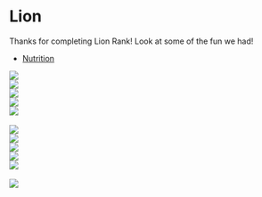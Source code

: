 # Lion

Thanks for completing Lion Rank! Look at some of the fun we had!

* [Nutrition](https://1drv.ms/w/s!Amnwl-PZ2kHpkfRmuAW7zfvyYjc7ug?e=bbnC3V)

<div class="grid">
    <div class="pill-parent">
        <img src="/img/loops/lion/95_100.png" />
    </div>
    <div class="pill-parent">
        <img src="/img/loops/lion/89_100.png" />
    </div>
    <div class="pill-parent">
        <img src="/img/loops/lion/90_100.png" />
    </div>
    <div class="pill-parent">
        <img src="/img/loops/lion/86_100.png" />
    </div>
    <div class="pill-parent">
        <img src="/img/loops/lion/88_100.png" />
    </div>
</div>
<br />

<div class="grid">
    <div class="pill-parent">
        <img src="/img/loops/lion/91_100.png" />
    </div>
    <div class="pill-parent">
        <img src="/img/loops/lion/96_100.png" />
    </div>
    <div class="pill-parent">
        <img src="/img/loops/lion/85_100.png" />
    </div>
    <div class="pill-parent">
        <img src="/img/loops/lion/87_100.png" />
    </div>
    <div class="pill-parent">
        <img src="/img/loops/lion/97_100.png" />
    </div>
</div>
<br />

<div class="grid">
    <div class="pill-parent">
        <img src="/img/loops/lion/93_100.png" />
    </div>
</div>
<br />
